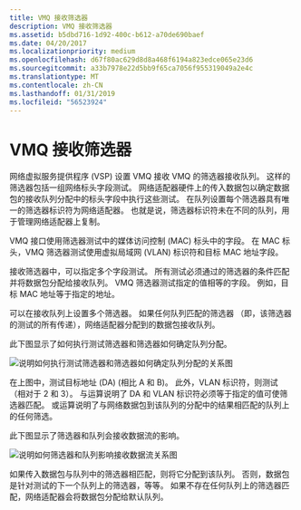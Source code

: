 ```yaml
---
title: VMQ 接收筛选器
description: VMQ 接收筛选器
ms.assetid: b5dbd716-1d92-400c-b612-a70de690baef
ms.date: 04/20/2017
ms.localizationpriority: medium
ms.openlocfilehash: d67f80ac629d8d8a468f6194a823edce065e23d6
ms.sourcegitcommit: a33b7978e22d5bb9f65ca7056f955319049a2e4c
ms.translationtype: MT
ms.contentlocale: zh-CN
ms.lasthandoff: 01/31/2019
ms.locfileid: "56523924"
---
```

# <a name="vmq-receive-filters"></a>VMQ 接收筛选器





网络虚拟服务提供程序 (VSP) 设置 VMQ 接收 VMQ 的筛选器接收队列。 这样的筛选器包括一组网络标头字段测试。 网络适配器硬件上的传入数据包以确定数据包的接收队列分配中的标头字段中执行这些测试。 在队列设置每个筛选器具有唯一的筛选器标识符为网络适配器。 也就是说，筛选器标识符未在不同的队列，用于管理网络适配器上复制。

VMQ 接口使用筛选器测试中的媒体访问控制 (MAC) 标头中的字段。 在 MAC 标头，VMQ 筛选器测试使用虚拟局域网 (VLAN) 标识符和目标 MAC 地址字段。

接收筛选器中，可以指定多个字段测试。 所有测试必须通过的筛选器的条件匹配并将数据包分配给接收队列。 VMQ 筛选器测试指定的值相等的字段。 例如，目标 MAC 地址等于指定的地址。

可以在接收队列上设置多个筛选器。 如果任何队列匹配的筛选器 （即，该筛选器的测试的所有传递），网络适配器分配到的数据包接收队列。

此下图显示了如何执行测试筛选器和筛选器如何确定队列分配。

![说明如何执行测试筛选器和筛选器如何确定队列分配的关系图](images/vmqfilter.png)

在上图中，测试目标地址 (DA) (相比 A 和 B)。 此外，VLAN 标识符，则测试 （相对于 2 和 3）。 与运算说明了 DA 和 VLAN 标识符必须等于指定的值可使筛选器匹配。 或运算说明了与网络数据包到该队列的分配中的结果相匹配的队列上的任何筛选。

此下图显示了筛选器和队列会接收数据流的影响。

![说明如何筛选器和队列影响接收数据流关系图](images/vmqfilterpaths.png)

如果传入数据包与队列中的筛选器相匹配，则将它分配到该队列。 否则，数据包是针对测试的下一个队列上的筛选器，等等。 如果不存在任何队列上的筛选器匹配，网络适配器会将数据包分配给默认队列。

 

 





